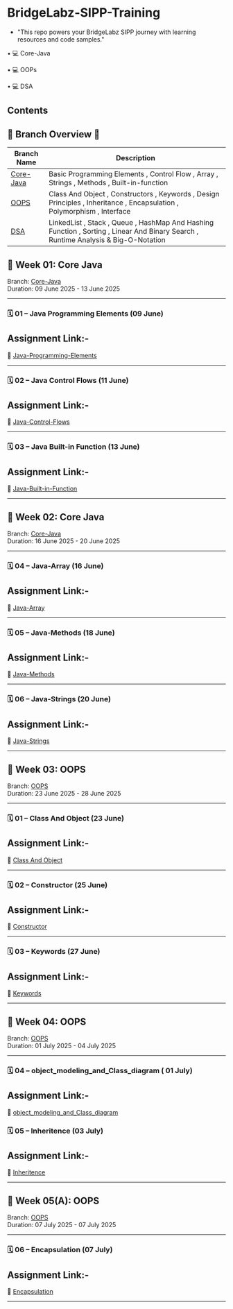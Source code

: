 # BridgeLabz-SIPP-Training
- "This repo powers your BridgeLabz SIPP journey with learning resources and code samples."


• 💻 Core-Java

• 💻 OOPs

• 💻 DSA



## Contents
## 📖 Branch Overview 📖 


| Branch Name | Description |
|-------------|-------------|
| [Core-Java]( https://github.com/Vikas98765/BridgeLabz-SIPP-Training/tree/Core-Java)|Basic Programming Elements , Control Flow , Array , Strings , Methods , Built-in-function  |
| [OOPS](https://github.com/Vikas98765/BridgeLabz-SIPP-Training/blob/OOPS) |Class And Object , Constructors , Keywords , Design Principles , Inheritance , Encapsulation , Polymorphism , Interface  |
| [DSA](https://github.com/Vikas98765/BridgeLabz-SIPP-Training/tree/DSA) |LinkedList , Stack , Queue , HashMap And Hashing Function , Sorting , Linear And Binary Search , Runtime Analysis & Big-O-Notation  |


## 📆 Week 01: Core Java  
Branch: [Core-Java](https://github.com/Vikas98765/BridgeLabz-SIPP-Training/tree/Core-Java)  
Duration: 09 June 2025 - 13 June 2025

---

### 🗓 01 – Java Programming Elements (09 June)  
## Assignment Link:-
📁 [Java-Programming-Elements](https://github.com/Vikas98765/BridgeLabz-SIPP-Training/tree/Core-Java/Programming%20Elements)

---

### 🗓 02 – Java Control Flows (11 June)  
## Assignment Link:-
📁 [Java-Control-Flows](https://github.com/Vikas98765/BridgeLabz-SIPP-Training/tree/Core-Java/Control%20Flow)

---

### 🗓 03 – Java Built-in Function (13 June) 
## Assignment Link:-
📁 [Java-Built-in-Function](https://github.com/Vikas98765/BridgeLabz-SIPP-Training/tree/Core-Java/Java-Built-In-Function)

---

## 📆 Week 02: Core Java  
Branch: [Core-Java](https://github.com/Vikas98765/BridgeLabz-SIPP-Training/tree/Core-Java)  
Duration: 16 June 2025 - 20 June 2025

---

### 🗓 04 – Java-Array (16 June) 
## Assignment Link:-
📁 [Java-Array](https://github.com/Vikas98765/BridgeLabz-SIPP-Training/tree/Core-Java/array)

---

### 🗓 05 – Java-Methods (18 June) 
## Assignment Link:-
📁 [Java-Methods](https://github.com/Vikas98765/BridgeLabz-SIPP-Training/tree/Core-Java/methodsSheetSolutions)

---

### 🗓 06 – Java-Strings (20 June) 
## Assignment Link:-
📁 [Java-Strings](https://github.com/Vikas98765/BridgeLabz-SIPP-Training/tree/Core-Java/Strings)

---

## 📆 Week 03: OOPS
Branch: [OOPS](https://github.com/Vikas98765/BridgeLabz-SIPP-Training/tree/OOPS)  
Duration: 23 June 2025 - 28 June 2025

---

### 🗓 01 – Class And Object (23 June) 
## Assignment Link:-
📁 [Class And Object](https://github.com/Vikas98765/BridgeLabz-SIPP-Training/tree/OOPS/Class-And-Object)

---

### 🗓 02 – Constructor (25 June) 
## Assignment Link:-
📁 [Constructor](https://github.com/Vikas98765/BridgeLabz-SIPP-Training/tree/OOPS/Constructor)

---

### 🗓 03 – Keywords (27 June) 
## Assignment Link:-
📁 [Keywords](https://github.com/Vikas98765/BridgeLabz-SIPP-Training/tree/OOPS/JavaKeyWords)

---

## 📆 Week 04: OOPS
Branch: [OOPS](https://github.com/Vikas98765/BridgeLabz-SIPP-Training/tree/OOPS)  
Duration: 01 July 2025 - 04 July 2025

---

### 🗓 04 – object_modeling_and_Class_diagram ( 01 July) 
## Assignment Link:-
📁 [object_modeling_and_Class_diagram](https://github.com/Vikas98765/BridgeLabz-SIPP-Training/tree/OOPS/object_modeling_and_Class_diagram)


### 🗓 05 – Inheritence (03 July) 
## Assignment Link:-
📁 [Inheritence](https://github.com/Vikas98765/BridgeLabz-SIPP-Training/tree/OOPS/Inheritence)

---

## 📆 Week 05(A): OOPS
Branch: [OOPS](https://github.com/Vikas98765/BridgeLabz-SIPP-Training/tree/OOPS)  
Duration: 07 July 2025 - 07 July 2025

---

### 🗓 06 – Encapsulation (07 July) 
## Assignment Link:-
📁 [Encapsulation](https://github.com/Vikas98765/BridgeLabz-SIPP-Training/tree/OOPS/Encapsulation)

---











